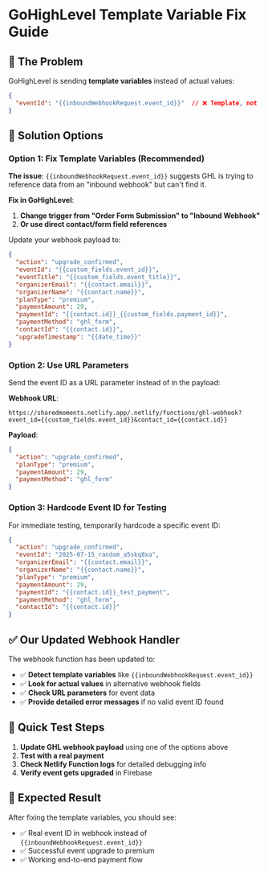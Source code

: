 # GoHighLevel Template Variable Fix Guide

## 🎯 The Problem
GoHighLevel is sending **template variables** instead of actual values:
```json
{
  "eventId": "{{inboundWebhookRequest.event_id}}"  // ❌ Template, not real value
}
```

## 🔧 Solution Options

### Option 1: Fix Template Variables (Recommended)

**The issue**: `{{inboundWebhookRequest.event_id}}` suggests GHL is trying to reference data from an "inbound webhook" but can't find it.

**Fix in GoHighLevel**:
1. **Change trigger from "Order Form Submission" to "Inbound Webhook"**
2. **Or use direct contact/form field references**

Update your webhook payload to:
```json
{
  "action": "upgrade_confirmed",
  "eventId": "{{custom_fields.event_id}}",
  "eventTitle": "{{custom_fields.event_title}}",
  "organizerEmail": "{{contact.email}}",
  "organizerName": "{{contact.name}}",
  "planType": "premium",
  "paymentAmount": 29,
  "paymentId": "{{contact.id}}_{{custom_fields.payment_id}}",
  "paymentMethod": "ghl_form",
  "contactId": "{{contact.id}}",
  "upgradeTimestamp": "{{date_time}}"
}
```

### Option 2: Use URL Parameters

Send the event ID as a URL parameter instead of in the payload:

**Webhook URL**: 
```
https://sharedmoments.netlify.app/.netlify/functions/ghl-webhook?event_id={{custom_fields.event_id}}&contact_id={{contact.id}}
```

**Payload**:
```json
{
  "action": "upgrade_confirmed",
  "planType": "premium",
  "paymentAmount": 29,
  "paymentMethod": "ghl_form"
}
```

### Option 3: Hardcode Event ID for Testing

For immediate testing, temporarily hardcode a specific event ID:

```json
{
  "action": "upgrade_confirmed",
  "eventId": "2025-07-15_random_a5skq8xa",
  "organizerEmail": "{{contact.email}}",
  "organizerName": "{{contact.name}}",
  "planType": "premium",
  "paymentAmount": 29,
  "paymentId": "{{contact.id}}_test_payment",
  "paymentMethod": "ghl_form",
  "contactId": "{{contact.id}}"
}
```

## ✅ Our Updated Webhook Handler

The webhook function has been updated to:
- ✅ **Detect template variables** like `{{inboundWebhookRequest.event_id}}`
- ✅ **Look for actual values** in alternative webhook fields
- ✅ **Check URL parameters** for event data
- ✅ **Provide detailed error messages** if no valid event ID found

## 🚀 Quick Test Steps

1. **Update GHL webhook payload** using one of the options above
2. **Test with a real payment** 
3. **Check Netlify Function logs** for detailed debugging info
4. **Verify event gets upgraded** in Firebase

## 🎯 Expected Result

After fixing the template variables, you should see:
- ✅ Real event ID in webhook instead of `{{inboundWebhookRequest.event_id}}`
- ✅ Successful event upgrade to premium
- ✅ Working end-to-end payment flow
